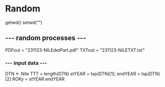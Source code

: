 # Random
getwd()
setwd("")
## --- random processes ---
PDFout = "231123-NILEdetPart.pdf"
TXTout = "231123-NILETXT.txt"
### --- input data ---
DTN <- Nile
TTT = length(DTN)
stYEAR = tsp(DTN)[1]; endYEAR = tsp(DTN)[2]
ROKy = stYEAR:endYEAR
